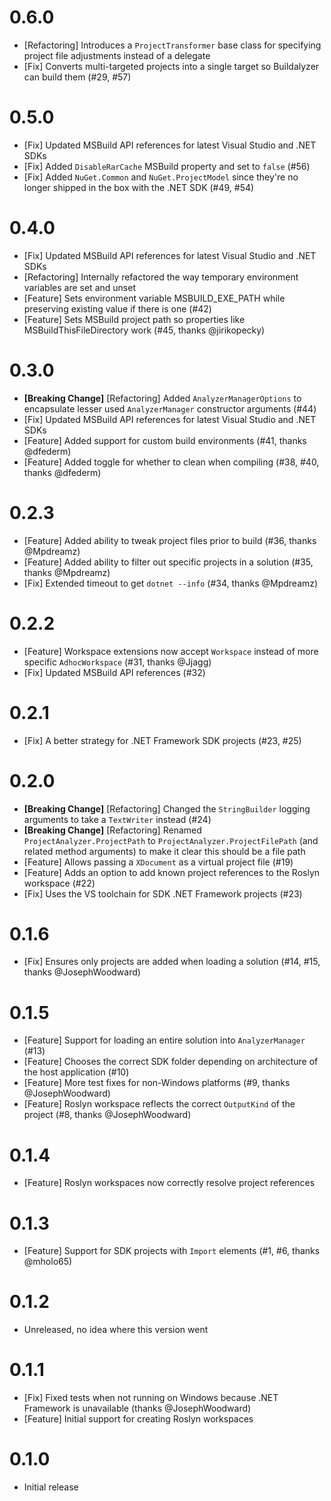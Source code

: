 # 0.6.0

- [Refactoring] Introduces a `ProjectTransformer` base class for specifying project file adjustments instead of a delegate
- [Fix] Converts multi-targeted projects into a single target so Buildalyzer can build them (#29, #57)

# 0.5.0

- [Fix] Updated MSBuild API references for latest Visual Studio and .NET SDKs
- [Fix] Added `DisableRarCache` MSBuild property and set to `false` (#56)
- [Fix] Added `NuGet.Common` and `NuGet.ProjectModel` since they're no longer shipped in the box with the .NET SDK (#49, #54)

# 0.4.0

- [Fix] Updated MSBuild API references for latest Visual Studio and .NET SDKs
- [Refactoring] Internally refactored the way temporary environment variables are set and unset
- [Feature] Sets environment variable MSBUILD_EXE_PATH while preserving existing value if there is one (#42)
- [Feature] Sets MSBuild project path so properties like MSBuildThisFileDirectory work (#45, thanks @jirikopecky)

# 0.3.0

- **[Breaking Change]** [Refactoring] Added `AnalyzerManagerOptions` to encapsulate lesser used `AnalyzerManager` constructor arguments (#44)
- [Fix] Updated MSBuild API references for latest Visual Studio and .NET SDKs
- [Feature] Added support for custom build environments (#41, thanks @dfederm)
- [Feature] Added toggle for whether to clean when compiling (#38, #40, thanks @dfederm)

# 0.2.3

- [Feature] Added ability to tweak project files prior to build (#36, thanks @Mpdreamz)
- [Feature] Added ability to filter out specific projects in a solution (#35, thanks @Mpdreamz)
- [Fix] Extended timeout to get `dotnet --info` (#34, thanks @Mpdreamz)

# 0.2.2

- [Feature] Workspace extensions now accept `Workspace` instead of more specific `AdhocWorkspace` (#31, thanks @Jjagg)
- [Fix] Updated MSBuild API references (#32)

# 0.2.1

- [Fix] A better strategy for .NET Framework SDK projects (#23, #25)

# 0.2.0

- **[Breaking Change]** [Refactoring] Changed the `StringBuilder` logging arguments to take a `TextWriter` instead (#24)
- **[Breaking Change]** [Refactoring] Renamed `ProjectAnalyzer.ProjectPath` to `ProjectAnalyzer.ProjectFilePath` (and related method arguments) to make it clear this should be a file path
- [Feature] Allows passing a `XDocument` as a virtual project file (#19)
- [Feature] Adds an option to add known project references to the Roslyn workspace (#22)
- [Fix] Uses the VS toolchain for SDK .NET Framework projects (#23)

# 0.1.6

- [Fix] Ensures only projects are added when loading a solution (#14, #15, thanks @JosephWoodward)

# 0.1.5

- [Feature] Support for loading an entire solution into `AnalyzerManager` (#13)
- [Feature] Chooses the correct SDK folder depending on architecture of the host application (#10)
- [Feature] More test fixes for non-Windows platforms (#9, thanks @JosephWoodward)
- [Feature] Roslyn workspace reflects the correct `OutputKind` of the project (#8, thanks @JosephWoodward)

# 0.1.4

- [Feature] Roslyn workspaces now correctly resolve project references

# 0.1.3

- [Feature] Support for SDK projects with `Import` elements (#1, #6, thanks @mholo65)

# 0.1.2

- Unreleased, no idea where this version went

# 0.1.1

- [Fix] Fixed tests when not running on Windows because .NET Framework is unavailable (thanks @JosephWoodward)
- [Feature] Initial support for creating Roslyn workspaces

# 0.1.0

- Initial release